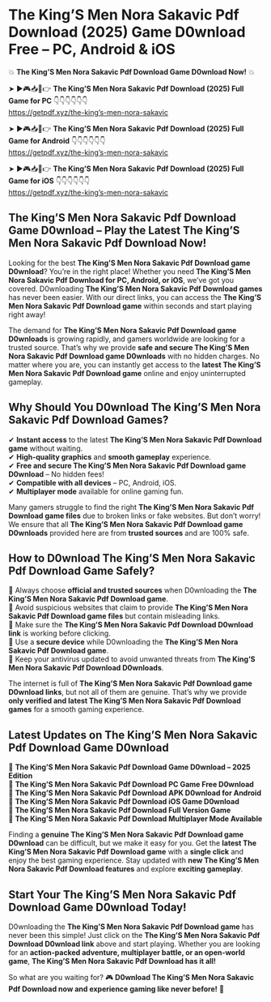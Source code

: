 # The King’S Men Nora Sakavic Pdf Download (2025) Game D0wnload Free – PC, Android & iOS

💥 **The King’S Men Nora Sakavic Pdf Download Game D0wnload Now!** 💥  

➤ ►🎮📥📱👉 **The King’S Men Nora Sakavic Pdf Download (2025) Full Game for PC** 👇👇👇👇👇👇  
https://getpdf.xyz/the-king’s-men-nora-sakavic  

➤ ►🎮📥📱👉 **The King’S Men Nora Sakavic Pdf Download (2025) Full Game for Android** 👇👇👇👇👇👇  
https://getpdf.xyz/the-king’s-men-nora-sakavic  

➤ ►🎮📥📱👉 **The King’S Men Nora Sakavic Pdf Download (2025) Full Game for iOS** 👇👇👇👇👇👇  
https://getpdf.xyz/the-king’s-men-nora-sakavic  

## The King’S Men Nora Sakavic Pdf Download Game D0wnload – Play the Latest The King’S Men Nora Sakavic Pdf Download Now!

Looking for the best **The King’S Men Nora Sakavic Pdf Download game D0wnload**? You’re in the right place! Whether you need **The King’S Men Nora Sakavic Pdf Download for PC, Android, or iOS**, we’ve got you covered. D0wnloading **The King’S Men Nora Sakavic Pdf Download games** has never been easier. With our direct links, you can access the **The King’S Men Nora Sakavic Pdf Download game** within seconds and start playing right away!  

The demand for **The King’S Men Nora Sakavic Pdf Download game D0wnloads** is growing rapidly, and gamers worldwide are looking for a trusted source. That’s why we provide **safe and secure The King’S Men Nora Sakavic Pdf Download game D0wnloads** with no hidden charges. No matter where you are, you can instantly get access to the **latest The King’S Men Nora Sakavic Pdf Download game** online and enjoy uninterrupted gameplay.  

## **Why Should You D0wnload The King’S Men Nora Sakavic Pdf Download Games?**  

✔ **Instant access** to the latest **The King’S Men Nora Sakavic Pdf Download game** without waiting.  
✔ **High-quality graphics** and **smooth gameplay** experience.  
✔ **Free and secure The King’S Men Nora Sakavic Pdf Download game D0wnload** – No hidden fees!  
✔ **Compatible with all devices** – PC, Android, iOS.  
✔ **Multiplayer mode** available for online gaming fun.  

Many gamers struggle to find the right **The King’S Men Nora Sakavic Pdf Download game files** due to broken links or fake websites. But don’t worry! We ensure that all **The King’S Men Nora Sakavic Pdf Download game D0wnloads** provided here are from **trusted sources** and are 100% safe.  

## **How to D0wnload The King’S Men Nora Sakavic Pdf Download Game Safely?**  

📌 Always choose **official and trusted sources** when D0wnloading the **The King’S Men Nora Sakavic Pdf Download game**.  
📌 Avoid suspicious websites that claim to provide **The King’S Men Nora Sakavic Pdf Download game files** but contain misleading links.  
📌 Make sure the **The King’S Men Nora Sakavic Pdf Download D0wnload link** is working before clicking.  
📌 Use a **secure device** while D0wnloading the **The King’S Men Nora Sakavic Pdf Download game**.  
📌 Keep your antivirus updated to avoid unwanted threats from **The King’S Men Nora Sakavic Pdf Download D0wnloads**.  

The internet is full of **The King’S Men Nora Sakavic Pdf Download game D0wnload links**, but not all of them are genuine. That’s why we provide **only verified and latest The King’S Men Nora Sakavic Pdf Download games** for a smooth gaming experience.  

## **Latest Updates on The King’S Men Nora Sakavic Pdf Download Game D0wnload**  

🔹 **The King’S Men Nora Sakavic Pdf Download Game D0wnload – 2025 Edition**  
🔹 **The King’S Men Nora Sakavic Pdf Download PC Game Free D0wnload**  
🔹 **The King’S Men Nora Sakavic Pdf Download APK D0wnload for Android**  
🔹 **The King’S Men Nora Sakavic Pdf Download iOS Game D0wnload**  
🔹 **The King’S Men Nora Sakavic Pdf Download Full Version Game**  
🔹 **The King’S Men Nora Sakavic Pdf Download Multiplayer Mode Available**  

Finding a **genuine The King’S Men Nora Sakavic Pdf Download game D0wnload** can be difficult, but we make it easy for you. Get the **latest The King’S Men Nora Sakavic Pdf Download game** with a **single click** and enjoy the best gaming experience. Stay updated with **new The King’S Men Nora Sakavic Pdf Download features** and explore **exciting gameplay**.  

## **Start Your The King’S Men Nora Sakavic Pdf Download Game D0wnload Today!**  

D0wnloading the **The King’S Men Nora Sakavic Pdf Download game** has never been this simple! Just click on the **The King’S Men Nora Sakavic Pdf Download D0wnload link** above and start playing. Whether you are looking for an **action-packed adventure, multiplayer battle, or an open-world game**, **The King’S Men Nora Sakavic Pdf Download has it all!**  

So what are you waiting for? 🎮 **D0wnload The King’S Men Nora Sakavic Pdf Download now and experience gaming like never before!** 🚀  